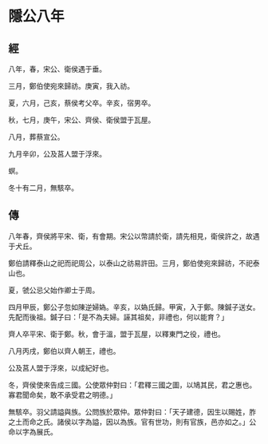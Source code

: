 # 隱公八年
## 經

八年，春，宋公、衛侯遇于垂。

三月，鄭伯使宛來歸祊。庚寅，我入祊。

夏，六月，己亥，蔡侯考父卒。辛亥，宿男卒。

秋，七月，庚午，宋公、齊侯、衛侯盟于瓦屋。

八月，葬蔡宣公。

九月辛卯，公及莒人盟于浮來。

螟。

冬十有二月，無駭卒。

## 傳

八年春，齊侯將平宋、衛，有會期。宋公以幣請於衛，請先相見，衛侯許之，故遇于犬丘。

鄭伯請釋泰山之祀而祀周公，以泰山之祊易許田。三月，鄭伯使宛來歸祊，不祀泰山也。

夏，虢公忌父始作卿士于周。

四月甲辰，鄭公子忽如陳逆婦媯。辛亥，以媯氏歸。甲寅，入于鄭。陳鍼子送女。先配而後祖。鍼子曰：「是不為夫婦。誣其祖矣，非禮也，何以能育？」

齊人卒平宋、衛于鄭。秋，會于溫，盟于瓦屋，以釋東門之役，禮也。

八月丙戌，鄭伯以齊人朝王，禮也。

公及莒人盟于浮來，以成紀好也。

冬，齊侯使來告成三國。公使眾仲對曰：「君釋三國之圖，以鳩其民，君之惠也。寡君聞命矣，敢不承受君之明德。」

無駭卒。羽父請謚與族。公問族於眾仲。眾仲對曰：「天子建德，因生以賜姓，胙之土而命之氏。諸侯以字為謚，因以為族。官有世功，則有官族，邑亦如之。」公命以字為展氏。

